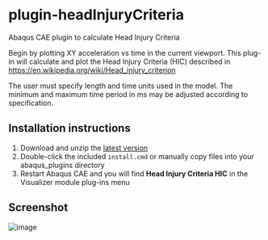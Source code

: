 # plugin-headInjuryCriteria
Abaqus CAE plugin to calculate Head Injury Criteria

Begin by plotting XY acceleration vs time in the current viewport.
This plug-in will calculate and plot the Head Injury Criteria (HIC)
described in https://en.wikipedia.org/wiki/Head_injury_criterion

The user must specify length and time units used in the model.
The minimum and maximum time period in ms may be adjusted according to specification.

## Installation instructions

1. Download and unzip the [latest version](https://github.com/costerwi/plugin-headInjuryCriteria/releases/latest)
2. Double-click the included `install.cmd` or manually copy files into your abaqus_plugins directory
3. Restart Abaqus CAE and you will find **Head Injury Criteria HIC** in the Visualizer module plug-ins menu

## Screenshot
![image](https://github.com/costerwi/plugin-headInjuryCriteria/assets/7069475/3ba02a55-fb39-43ed-b09c-99adecc2e9bd)
